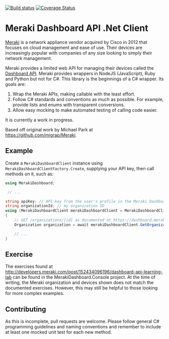 [![Build status](https://ci.appveyor.com/api/projects/status/u5n74r69je9h3ha0/branch/master?svg=true)](https://ci.appveyor.com/project/anthonylangsworth/merakidashboard/branch/master)
[![Coverage Status](https://coveralls.io/repos/github/anthonylangsworth/MerakiDashboard/badge.svg?branch=master)](https://coveralls.io/github/anthonylangsworth/MerakiDashboard?branch=master)

# Meraki Dashboard API .Net Client

[Meraki](http://meraki.cisco.com) is a network appliance vendor acquired by Cisco in 2012 that focuses on 
cloud management and ease of use. Their devices are increasingly popular with companies of any size looking
to simply their network management.

Meraki provides a limited web API for managing their devices called the [Dashboard API](https://dashboard.meraki.com/api_docs). 
Meraki provides wrappers in NodeJS (JavaScript), Ruby and Python but not for C#. This library is the 
beginnings of a C# wrapper. Its goals are:
1. Wrap the Meraki APIs, making callable with the least effort.
1. Follow C# standards and conventions as much as possible. For example, provide lists and enums with transparent conversions.
1. Allow easy mocking to make automated testing of calling code easier.

It is currently a work in progress.

Based off original work by Michael Park at https://github.com/migrap/Meraki.

## Example

Create a `MerakiDashboardClient` instance using `MerakiDashboardClientFactory.Create`, supplying your API key, 
then call methods on it, such as:

``` C#
using MerakiDashboard;

 // ...

string apiKey; // API key from the user's profile in the Meraki Dashboard
string organizationId; // my organization ID
using (MerakiDashboardClient merakiDashboardClient = MerakiDashboardClientFactory.Create(apiKey))
{
	// GET /organizations/[id] as documented at https://dashboard.meraki.com/api_docs#return-an-organization
	Organization organization = await merakiDashboardClient.GetOrganizationAsync(organizationId);

	// ...
}
```

## Exercise

The exercises found at http://developers.meraki.com/post/152434096196/dashboard-api-learning-lab can be found 
in the MerakiDashboard.Console project. At the time of writing, the Meraki organization and devices shown does
not match the documented exercises. However, this may still be helpful to those looking for more complex
examples.

## Contributing

As this is incomplete, pull requests are welcome. Please follow general C# programming guidelines and naming
conventions and remember to include at least one mocked unit test for each new method.
